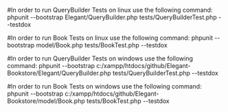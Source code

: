 
#In order to run QueryBuilder Tests on linux use the following command:
phpunit --bootstrap  Elegant/QueryBuilder.php tests/QueryBuilderTest.php --testdox

#In order to run Book Tests on linux use the following command:
phpunit --bootstrap  model/Book.php tests/BookTest.php --testdox


#In order to run QueryBuilder Tests on windows use the following command:
phpunit --bootstrap c:/xampp/htdocs/github/Elegant-Bookstore/Elegant/QueryBuilder.php tests/QueryBuilderTest.php --testdox


#In order to run Book Tests on windows use the following command:
phpunit --bootstrap c:/xampp/htdocs/github/Elegant-Bookstore/model/Book.php tests/BookTest.php --testdox


